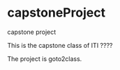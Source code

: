 capstoneProject
===============

capstone project


This is the capstone class of ITI ????

The project is goto2class.


